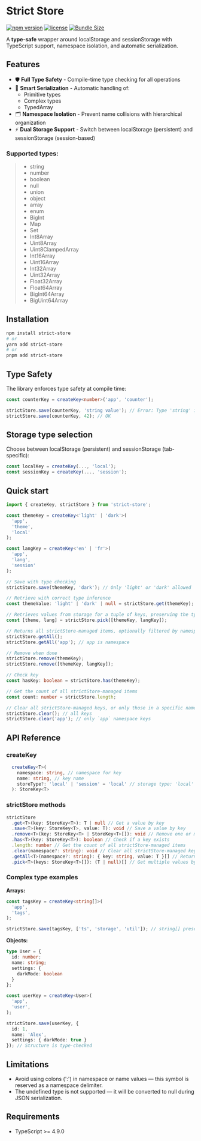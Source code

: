 # Strict Store

[![npm version](https://img.shields.io/npm/v/strict-store)](https://www.npmjs.com/package/strict-store)
[![license](https://img.shields.io/npm/l/strict-store?v=2)](https://github.com/Papaskas/strict-store/blob/main/LICENSE)
[![Bundle Size](https://img.shields.io/bundlephobia/min/strict-store)](https://bundlephobia.com/package/strict-store)

A **type-safe** wrapper around localStorage and sessionStorage with TypeScript support, namespace isolation, and automatic serialization.

## Features
- 🛡 **Full Type Safety** - Compile-time type checking for all operations
- 🧠 **Smart Serialization** - Automatic handling of:
    - Primitive types
    - Complex types
    - TypedArray
- 🗂 **Namespace Isolation** - Prevent name collisions with hierarchical organization
- ⚡ **Dual Storage Support** - Switch between localStorage (persistent) and sessionStorage (session-based)

### Supported types:

> - string
> - number
> - boolean
> - null
> - union
> - object
> - array
> - enum
> - BigInt
> - Map
> - Set
> - Int8Array
> - Uint8Array
> - Uint8ClampedArray
> - Int16Array
> - Uint16Array
> - Int32Array
> - Uint32Array
> - Float32Array
> - Float64Array
> - BigInt64Array
> - BigUint64Array

## Installation

```bash
npm install strict-store
# or
yarn add strict-store
# or
pnpm add strict-store
```

## Type Safety

The library enforces type safety at compile time:

```typescript
const counterKey = createKey<number>('app', 'counter');

strictStore.save(counterKey, 'string value'); // Error: Type 'string' is not assignable to type 'number'
strictStore.save(counterKey, 42); // OK
```

## Storage type selection

Choose between localStorage (persistent) and sessionStorage (tab-specific):

```typescript
const localKey = createKey(..., 'local');
const sessionKey = createKey(..., 'session');
```

## Quick start

```typescript
import { createKey, strictStore } from 'strict-store';

const themeKey = createKey<'light' | 'dark'>(
  'app',
  'theme',
  'local'
);

const langKey = createKey<'en' | 'fr'>(
  'app',
  'lang',
  'session'
);

// Save with type checking
strictStore.save(themeKey, 'dark'); // Only 'light' or 'dark' allowed

// Retrieve with correct type inference
const themeValue: 'light' | 'dark' | null = strictStore.get(themeKey); // Type: 'light' | 'dark' | null

// Retrieves values from storage for a tuple of keys, preserving the type for each key.
const [theme, lang] = strictStore.pick([themeKey, langKey]);

// Returns all strictStore-managed items, optionally filtered by namespace
strictStore.getAll();
strictStore.getAll('app'); // app is namespace

// Remove when done
strictStore.remove(themeKey);
strictStore.remove([themeKey, langKey]);

// Check key
const hasKey: boolean = strictStore.has(themeKey);

// Get the count of all strictStore-managed items
const count: number = strictStore.length;

// Clear all strictStore-managed keys, or only those in a specific namespace, from storage
strictStore.clear(); // all keys
strictStore.clear('app'); // only `app` namespace keys
```

## API Reference

### createKey
```typescript
  createKey<T>(
    namespace: string, // namespace for key
    name: string, // key name
    storeType?: 'local' | 'session' = 'local' // storage type: 'local' (default) or 'session'
  ): StoreKey<T>
```

### strictStore methods
```typescript
strictStore
  .get<T>(key: StoreKey<T>): T | null // Get a value by key
  .save<T>(key: StoreKey<T>, value: T): void // Save a value by key
  .remove<T>(key: StoreKey<T> | StoreKey<T>[]): void // Remove one or multiple keys
  .has<T>(key: StoreKey<T>): boolean // Check if a key exists
  .length: number // Get the count of all strictStore-managed items
  .clear(namespace?: string): void // Clear all strictStore-managed keys, or only those in a namespace
  .getAll<T>(namespace?: string): { key: string, value: T }[] // Returns all strictStore-managed items, optionally filtered by namespace
  .pick<T>(keys: StoreKey<T>[]): (T | null)[] // Get multiple values by keys
```

### Complex type examples

**Arrays:**

```typescript
const tagsKey = createKey<string[]>(
  'app', 
  'tags',
);

strictStore.save(tagsKey, ['ts', 'storage', 'util']); // string[] preserved
```

**Objects:**
```typescript
type User = {
  id: number;
  name: string;
  settings: {
    darkMode: boolean
  }
};

const userKey = createKey<User>(
  'app',
  'user',
);

strictStore.save(userKey, {
  id: 1,
  name: 'Alex',
  settings: { darkMode: true }
}); // Structure is type-checked
```

## Limitations

- Avoid using colons (':') in namespace or name values — this symbol is reserved as a namespace delimiter.
- The undefined type is not supported — it will be converted to null during JSON serialization.

## Requirements
- TypeScript >= 4.9.0
